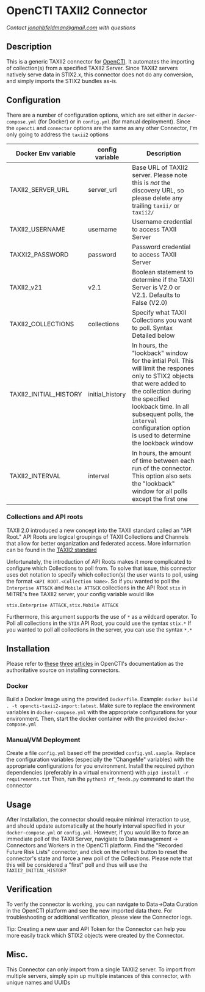# OpenCTI TAXII2 Connector
*Contact jonahbfeldman@gmail.com with questions*
## Description
This is a generic TAXII2 connector for [OpenCTI](https://github.com/OpenCTI-Platform/opencti). It automates the importing of collection(s) from a specified TAXII2 Server. Since TAXII2 servers natively serve data in STIX2.x, this connector does not do any conversion, and simply imports the STIX2 bundles as-is.


## Configuration
There are a number of configuration options, which are set either in `docker-compose.yml` (for Docker) or in `config.yml` (for manual deployment). Since the `opencti` and `connector` options are the same as any other Connector, I'm only going to address the `taxii2` options

| Docker Env variable | config variable | Description
| --------------------|-----------------|------------
| TAXII2_SERVER_URL   | server_url      | Base URL of TAXII2 server. Please note this is *not* the discovery URL, so please delete any trailing `taxii/` or `taxii2/`
| TAXII2_USERNAME     | username        | Username credential to access TAXII Server
| TAXXI2_PASSWORD     | password        | Password credential to access TAXII Server
| TAXII2_v21          | v2.1            | Boolean statement to determine if the TAXII Server is V2.0 or V2.1. Defaults to False (V2.0)
| TAXII2_COLLECTIONS  | collections     | Specify what TAXII Collections you want to poll. Syntax Detailed below
| TAXII2_INITIAL_HISTORY| initial_history| In hours, the "lookback" window for the intial Poll. This will limit the respones only to STIX2 objects that were added to the collection during the specified lookback time. In all subsequent polls, the `interval` configuration option is used to determine the lookback window
| TAXII2_INTERVAL     | interval        | In hours, the amount of time between each run of the connector. This option also sets the "lookback" window for all polls except the first one


### Collections and API roots
TAXII 2.0 introduced a new concept into the TAXII standard called an "API Root." API Roots are logical groupings of TAXII Collections and Channels that allow for better organization and federated access. More information can be found in the [TAXII2 standard](https://docs.oasis-open.org/cti/taxii/v2.1/csprd01/taxii-v2.1-csprd01.pdf)

Unfortunately, the introduction of API Roots makes it more complicated to configure which Collections to poll from. To solve that issue, this connector uses dot notation to specify which collection(s) the user wants to poll, using the format `<API ROOT.<Collection Name>`. So if you wanted to poll the `Enterprise ATT&CK` and `Mobile ATT&CK` collections in the API Root `stix` in MITRE's free TAXII2 server, your config variable would like

`stix.Enterprise ATT&CK,stix.Mobile ATT&CK`

Furthermore, this argument supports the use of `*` as a wildcard operator. To Poll all collections in the `STIX` API Root, you could use the syntax `stix.*` If you wanted to poll all collections in the server, you can use the syntax `*.*`

## Installation

Please refer to [these](https://www.notion.so/Connectors-4586c588462d4a1fb5e661f2d9837db8) [three](https://www.notion.so/Introduction-9a614638a75746a391cd93a45fe3dc6c) [articles](https://www.notion.so/HowTo-Build-your-first-connector-06b2690697404b5ebc6e3556a1385940) in OpenCTI's documentation as the authoritative source on installing connectors.


### Docker
Build a Docker Image using the provided `Dockerfile`. Example: `docker build . -t opencti-taxii2-import:latest`. Make sure to replace the environment variables in `docker-compose.yml` with the appropriate configurations for your environment. Then, start the docker container with the provided `docker-compose.yml`
### Manual/VM Deployment
Create a file `config.yml` based off the provided `config.yml.sample`. Replace the configuration variables (especially the "ChangeMe" variables) with the appropriate configurations for you environment. Install the required python dependencies (preferably in a virtual environment) with `pip3 install -r requirements.txt` Then, run the `python3 rf_feeds.py` command to start the connector
## Usage
After Installation, the connector should require minimal interaction to use, and should update automatically at the hourly interval specified in your `docker-compose.yml` or `config.yml`. However, if you would like to force an immediate poll of the TAXII Server, navigiate to Data management -> Connectors and Workers in the OpenCTI platform. Find the "Recorded Future Risk Lists" connector, and click on the refresh button to reset the connector's state and force a new poll of the Collections. Please note that this will be considered a "first" poll and thus will use the `TAXII2_INITIAL_HISTORY`

## Verification
To verify the connector is working, you can navigate to Data->Data Curation in the OpenCTI platform and see the new imported data there. For troubleshooting or additional verification, please view the Connector logs.

Tip: Creating a new user and API Token for the Connector can help you more easily track which STIX2 objects were created by the Connector.

## Misc.
This Connector can only import from a single TAXII2 server. To import from multiple servers, simply spin up multiple instances of this connector, with unique names and UUIDs
